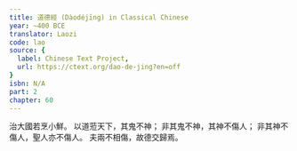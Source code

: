 ```yaml
---
title: 道德經 (Dàodéjīng) in Classical Chinese
year: ~400 BCE
translator: Laozi
code: lao
source: {
  label: Chinese Text Project,
  url: https://ctext.org/dao-de-jing?en=off
}
isbn: N/A
part: 2
chapter: 60
---
```

治大國若烹小鮮。
以道蒞天下，其鬼不神；
非其鬼不神，其神不傷人；
非其神不傷人，聖人亦不傷人。
夫兩不相傷，故德交歸焉。
